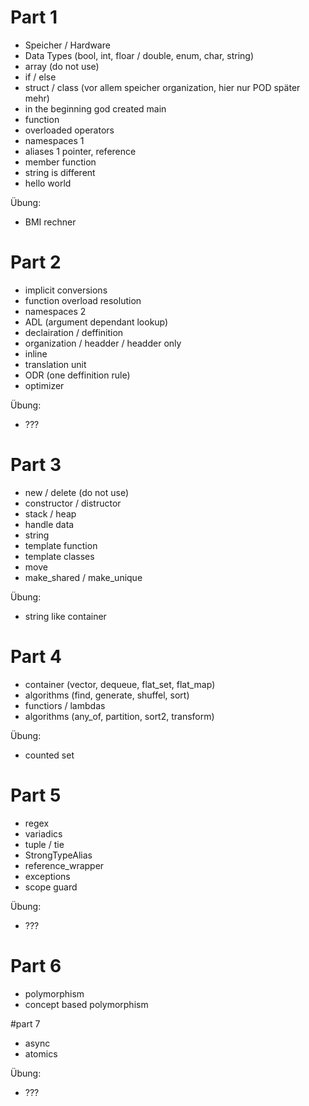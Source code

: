 # Part 1
 - Speicher / Hardware
 - Data Types (bool, int, floar / double, enum, char, string)
 - array (do not use)
 - if / else
 - struct / class (vor allem speicher organization, hier nur POD später mehr)
 - in the beginning god created main
 - function
 - overloaded operators
 - namespaces 1
 - aliases 1 pointer, reference
 - member function
 - string is different
 - hello world

Übung:
 - BMI rechner
 
 # Part 2
 - implicit conversions
 - function overload resolution
 - namespaces 2
 - ADL (argument dependant lookup)
 - declairation / deffinition 
 - organization / headder / headder only
 - inline
 - translation unit
 - ODR (one deffinition rule)
 - optimizer

Übung:
 - ???
 
 # Part 3
 - new / delete (do not use)
 - constructor / distructor
 - stack / heap
 - handle data
 - string 
 - template function
 - template classes
 - move 
 - make_shared / make_unique

Übung:
 - string like container
 
 # Part 4
 - container (vector, dequeue, flat_set, flat_map)
 - algorithms (find, generate, shuffel, sort)
 - functiors / lambdas
 - algorithms (any_of, partition, sort2, transform) 

 Übung:
 - counted set 
 
 # Part 5
  - regex
  - variadics
  - tuple / tie
  - StrongTypeAlias
  - reference_wrapper
  - exceptions
  - scope guard

 Übung:
 - ???
  
  # Part 6 
  - polymorphism
  - concept based polymorphism
  
  #part 7 
  - async
  - atomics

 Übung:
 - ???
